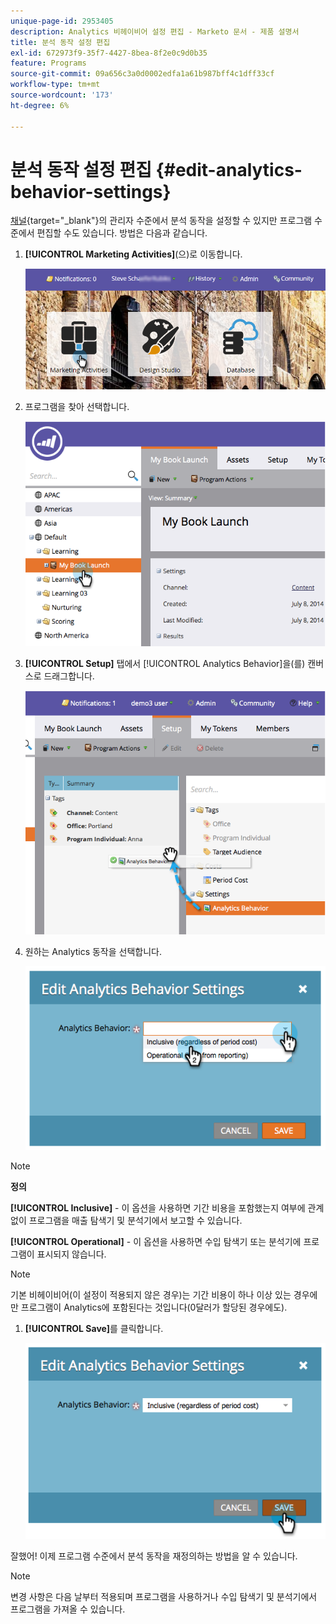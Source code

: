 ```yaml
---
unique-page-id: 2953405
description: Analytics 비헤이비어 설정 편집 - Marketo 문서 - 제품 설명서
title: 분석 동작 설정 편집
exl-id: 672973f9-35f7-4427-8bea-8f2e0c9d0b35
feature: Programs
source-git-commit: 09a656c3a0d0002edfa1a61b987bff4c1dff33cf
workflow-type: tm+mt
source-wordcount: '173'
ht-degree: 6%

---
```


# 분석 동작 설정 편집 {#edit-analytics-behavior-settings}

[채널](/help/marketo/product-docs/reporting/revenue-cycle-analytics/program-analytics/make-a-program-without-a-period-cost-available-in-revenue-explorer-and-analyzers.md){target="_blank"}의 관리자 수준에서 분석 동작을 설정할 수 있지만 프로그램 수준에서 편집할 수도 있습니다. 방법은 다음과 같습니다.

1. **[!UICONTROL Marketing Activities]**(으)로 이동합니다.

   ![](assets/login-marketing-activities-2.png)

1. 프로그램을 찾아 선택합니다.

   ![](assets/image2014-9-24-11-3a40-3a57.png)

1. **[!UICONTROL Setup]** 탭에서 [!UICONTROL Analytics Behavior]을(를) 캔버스로 드래그합니다.

   ![](assets/image2014-9-24-11-3a41-3a2.png)

1. 원하는 Analytics 동작을 선택합니다.

   ![](assets/image2014-9-24-11-3a42-3a0.png)

>[!NOTE]
>
>**정의**
>
>**[!UICONTROL Inclusive]** - 이 옵션을 사용하면 기간 비용을 포함했는지 여부에 관계없이 프로그램을 매출 탐색기 및 분석기에서 보고할 수 있습니다.
>
>**[!UICONTROL Operational]** - 이 옵션을 사용하면 수입 탐색기 또는 분석기에 프로그램이 표시되지 않습니다.

>[!NOTE]
>
>기본 비헤이비어(이 설정이 적용되지 않은 경우)는 기간 비용이 하나 이상 있는 경우에만 프로그램이 Analytics에 포함된다는 것입니다(0달러가 할당된 경우에도).

1. **[!UICONTROL Save]**&#x200B;를 클릭합니다.

   ![](assets/image2014-9-24-11-3a42-3a6.png)

잘했어! 이제 프로그램 수준에서 분석 동작을 재정의하는 방법을 알 수 있습니다.

>[!NOTE]
>
>변경 사항은 다음 날부터 적용되며 프로그램을 사용하거나 수입 탐색기 및 분석기에서 프로그램을 가져올 수 있습니다.
